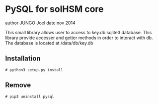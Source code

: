 PySQL for solHSM core
=====================
author JUNGO Joel
date nov 2014

This small library allows user to access to key.db sqlite3 database. This
library provide accesser and getter methods in order to interact with db. The 
database is located at /data/db/key.db

Installation
------------
`# python3 setup.py install `

Remove
------
`# pip3 uninstall pysql  `
